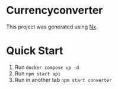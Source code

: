 

# Currencyconverter

This project was generated using [Nx](https://nx.dev).

# Quick Start
1. Run `docker compose up -d`
2. Run `npm start api`
3. Run in another tab `npm start converter`